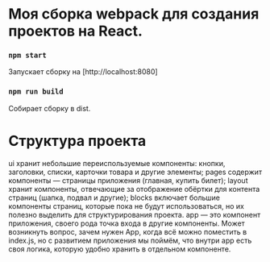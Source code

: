 # Моя сборка webpack для создания проектов на React.

### `npm start`

Запускает сборку на [http://localhost:8080]

### `npm run build`

Собирает сборку в dist.

# Структура проекта
ui хранит небольшие переиспользуемые компоненты: кнопки, заголовки, списки, карточки товара и другие элементы;
pages содержит компоненты — страницы приложения (главная, купить билет);
layout хранит компоненты, отвечающие за отображение обёртки для контента страниц (шапка, подвал и другие);
blocks включает большие компоненты страниц, которые пока не будут использоваться, но их полезно выделить для структурирования проекта.
app — это компонент приложения, своего рода точка входа в другие компоненты. Может возникнуть вопрос, зачем нужен App, когда всё можно поместить в index.js, но с развитием приложения мы поймём, что внутри app есть своя логика, которую удобно хранить в отдельном компоненте.
